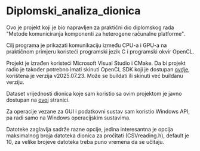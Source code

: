 # Diplomski_analiza_dionica
Ovo je projekt koji je bio napravljen za praktični dio diplomskog rada "Metode komuniciranja komponenti za heterogene računalne platforme".

Cilj programa je prikazati komunikaciju između CPU-a i GPU-a na praktičnom primjeru koristeći programski jezik C i programski okvir OpenCL.

Projekt je izrađen koristeći Microsoft Visual Studio i CMake.
Da bi projekt radio je također potrebno imati skinuti OpenCL SDK koji je dostupan [ovdje](https://github.com/KhronosGroup/OpenCL-SDK), korištena je verzija v2025.07.23. Može se buildati ili skinuti već buildanu verziju.

Dataset vrijednosti dionica koje sam koristio sa ovim projektom je javno dostupan na [ovoj](https://www.kaggle.com/datasets/jacksoncrow/stock-market-dataset) stranici.

Za operacije vezane za GUI i podatkovni sustav sam koristio Windows API, pa radi samo na Windows operacijskim sustavima.

Datoteke zaglavlja sadrže razne opcije, jedina interesantna je opcija maksimalnog broja datoteka dionica za pročitati (CSVreading.h), default je 10, za velike brojeve datoteka treba puno vremena da se učitaju.
